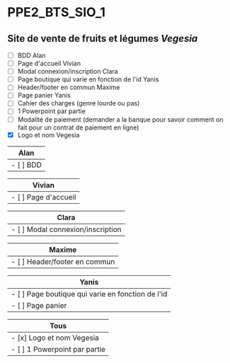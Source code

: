 # PPE2_BTS_SIO_1
## Site de vente de fruits et légumes *Vegesia*
- [ ] BDD                                           Alan
- [ ] Page d'accueil                                Vivian 
- [ ] Modal connexion/inscription                   Clara
- [ ] Page boutique qui varie en fonction de l'id   Yanis
- [ ] Header/footer en commun                       Maxime
- [ ] Page panier                                   Yanis
- [ ] Cahier des charges (genre lourde ou pas)
- [ ] 1 Powerpoint par partie
- [ ] Modalité de paiement (demander a la banque pour savoir comment on fait pour un contrat de paiement en ligne)
- [x] Logo et nom Vegesia

Alan         |
------------ |
- [ ] BDD |

Vivian               |
-------------------- |
- [ ] Page d'accueil |

Clara        |
------------ |
- [ ] Modal connexion/inscription |

Maxime       |
------------ |
- [ ] Header/footer en commun |

Yanis        |
------------ |
- [ ] Page boutique qui varie en fonction de l'id |
- [ ] Page panier |

Tous         |
------------ |
- [x] Logo et nom Vegesia |
- [ ] 1 Powerpoint par partie |
